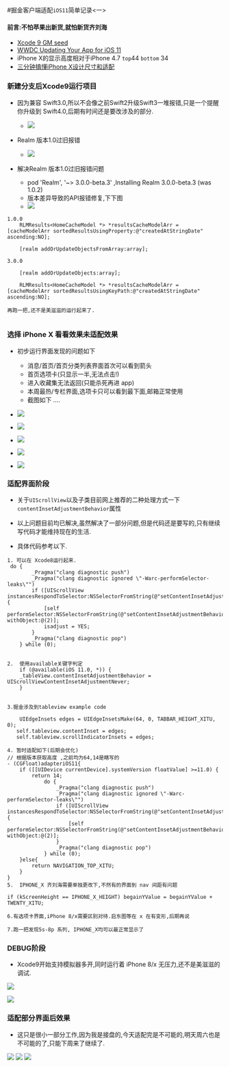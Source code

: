 
#掘金客户端适配`iOS11`简单记录<一>




#### 前言:不怕苹果出新货,就怕新货齐刘海

- [Xcode 9 GM seed](https://developer.apple.com/download/)
- [WWDC Updating Your App for iOS 11](https://developer.apple.com/videos/play/wwdc2017/204/)
- iPhone X的显示高度相对于iPhone 4.7 `top`44  `bottom` 34
- [三分钟搞懂iPhone X设计尺寸和适配](http://www.jianshu.com/p/cf093e457698)

### 新建分支后Xcode9运行项目

- 因为兼容 Swift3.0,所以不会像之前Swift2升级Swift3一堆报错,只是一个提醒你升级到 Swift4.0,后期有时间还是要改涉及的部分.

	- ![](./branch.png)

- Realm 版本1.0过旧报错

	- ![](./realm-V.png)


- 解决Realm 版本1.0过旧报错问题
	
	- pod 'Realm', '~> 3.0.0-beta.3' ,Installing Realm 3.0.0-beta.3 (was 1.0.2) 
	- 版本差异导致的API报错修复,下下图 
	- ![](realm-error.png)

```
1.0.0
	RLMResults<HomeCacheModel *> *resultsCacheModelArr = [cacheModelArr sortedResultsUsingProperty:@"createdAtStringDate" ascending:NO];

	[realm addOrUpdateObjectsFromArray:array];
    
3.0.0

	[realm addOrUpdateObjects:array];

 	RLMResults<HomeCacheModel *> *resultsCacheModelArr = [cacheModelArr sortedResultsUsingKeyPath:@"createdAtStringDate" ascending:NO];

再跑一把,还不是美滋滋的运行起来了.
	
```

### 选择 iPhone X 看看效果未适配效果

- 初步运行界面发现的问题如下
	- 消息/首页/首页分类列表界面首次可以看到箭头
	- 首页选项卡(只显示一半,无法点击!) 
	- 进入收藏集无法返回(只能杀死再进 app)
	- 本周最热/专栏界面,选项卡只可以看到最下面,邮箱正常使用
	- 截图如下 ....

- ![](./iOS11_BUG/iOS11-1.png)
- ![](./iOS11_BUG/iOS11-2.png)
- ![](./iOS11_BUG/iOS11-3.png)
- ![](./iOS11_BUG/iOS11-4.png)
- ![](./iOS11_BUG/iOS11-5.png)


### 适配界面阶段

- 关于`UIScrollView`以及子类目前网上推荐的二种处理方式一下`contentInsetAdjustmentBehavior`属性

- 以上问题目前均已解决,虽然解决了一部分问题,但是代码还是要写的,只有继续写代码才能维持现在的生活.

- 具体代码参考以下.

```
1. 可以在 Xcode8运行起来.
 do {
        _Pragma("clang diagnostic push")
        _Pragma("clang diagnostic ignored \"-Warc-performSelector-leaks\"")
        if ([UIScrollView instancesRespondToSelector:NSSelectorFromString(@"setContentInsetAdjustmentBehavior:")]) {
            [self  performSelector:NSSelectorFromString(@"setContentInsetAdjustmentBehavior:") withObject:@(2)];
            isadjust = YES;
        }
        _Pragma("clang diagnostic pop")
    } while (0);
	
	
2.  使用available关键字判定
	if (@available(iOS 11.0, *)) {
	_tableView.contentInsetAdjustmentBehavior = UIScrollViewContentInsetAdjustmentNever;
	}


3.掘金涉及到tableview example code

   	UIEdgeInsets edges = UIEdgeInsetsMake(64, 0, TABBAR_HEIGHT_XITU, 0);
   self.tableview.contentInset = edges;
   self.tableview.scrollIndicatorInsets = edges;
   
4. 暂时适配如下(后期会优化)
// 根据版本获取高度 ,之前均为64,14是瞎写的
- (CGFloat)adapteriOS11{
    if ([[UIDevice currentDevice].systemVersion floatValue] >=11.0) {
        return 14;
            do {
                _Pragma("clang diagnostic push")
                _Pragma("clang diagnostic ignored \"-Warc-performSelector-leaks\"")
                if ([UIScrollView instancesRespondToSelector:NSSelectorFromString(@"setContentInsetAdjustmentBehavior:")]) {
                    [self  performSelector:NSSelectorFromString(@"setContentInsetAdjustmentBehavior:") withObject:@(2)];
                }
                _Pragma("clang diagnostic pop")
            } while (0);
    }else{
        return NAVIGATION_TOP_XITU;
    }
}
5.  IPHONE_X 齐刘海需要单独更改下,不然有的界面到 nav 间距有问题

if (kScreenHeight == IPHONE_X_HEIGHT) begainYValue = begainYValue + TWENTY_XITU;

6.有选项卡界面,iPhone 8/x需要区别对待.启东图等在 x 在有变形,后期再说

7.跑一把发现5s-8p 系列, IPHONE_X均可以最正常显示了

```

### DEBUG阶段

- Xcode9开始支持模拟器多开,同时运行着 iPhone 8/x 无压力,还不是美滋滋的调试.

![](./DEBUG/DEBUG1.png)

![](./DEBUG/DEBUG2.png)


### 适配部分界面后效果

- 这只是很小一部分工作,因为我是接盘的,今天适配完是不可能的,明天周六也是不可能的了,只能下周来了继续了.

![](./AdapteriOS11/home-V.png)
![](./AdapteriOS11/weekhot-V.png)
![](./AdapteriOS11/collection-V.png)






